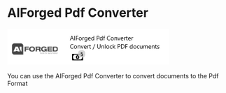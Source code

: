 # AIForged Pdf Converter

![](../assets/52.png)

You can use the AIForged Pdf Converter to convert documents to the Pdf Format

